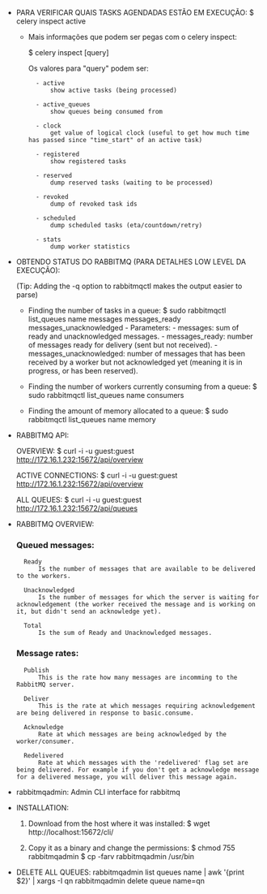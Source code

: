 - PARA VERIFICAR QUAIS TASKS AGENDADAS ESTÃO EM EXECUÇÃO:
    $ celery inspect active

    - Mais informações que podem ser pegas com o celery inspect:

        $ celery inspect [query]

        Os valores para "query" podem ser:

            - active
                show active tasks (being processed)

            - active_queues
                show queues being consumed from

            - clock
                get value of logical clock (useful to get how much time has passed since "time_start" of an active task)

            - registered
                show registered tasks

            - reserved
                dump reserved tasks (waiting to be processed)

            - revoked
                dump of revoked task ids

            - scheduled
                dump scheduled tasks (eta/countdown/retry)

            - stats
                dump worker statistics


- OBTENDO STATUS DO RABBITMQ (PARA DETALHES LOW LEVEL DA EXECUÇÃO):

    (Tip: Adding the -q option to rabbitmqctl makes the output easier to parse)

    - Finding the number of tasks in a queue:
        $ sudo rabbitmqctl list_queues name messages messages_ready messages_unacknowledged
            - Parameters:
                - messages:  sum of ready and unacknowledged messages.
                - messages_ready: number of messages ready for delivery (sent but not received).
                - messages_unacknowledged: number of messages that has been received by a worker but not acknowledged yet (meaning it is in progress, or has been reserved).

    - Finding the number of workers currently consuming from a queue:
        $ sudo rabbitmqctl list_queues name consumers

    - Finding the amount of memory allocated to a queue:
        $ sudo rabbitmqctl list_queues name memory

- RABBITMQ API:

    OVERVIEW:
        $ curl -i -u guest:guest  http://172.16.1.232:15672/api/overview

    ACTIVE CONNECTIONS:
        $ curl -i -u guest:guest  http://172.16.1.232:15672/api/overview

    ALL QUEUES:
        $ curl -i -u guest:guest  http://172.16.1.232:15672/api/queues

- RABBITMQ OVERVIEW:

    ### Queued messages:
        Ready
            Is the number of messages that are available to be delivered to the workers.

        Unacknowledged
            Is the number of messages for which the server is waiting for acknowledgement (the worker received the message and is working on it, but didn't send an acknowledge yet).

        Total
            Is the sum of Ready and Unacknowledged messages.

    ### Message rates:
        Publish
            This is the rate how many messages are incomming to the RabbitMQ server.

        Deliver
            This is the rate at which messages requiring acknowledgement are being delivered in response to basic.consume.

        Acknowledge
            Rate at which messages are being acknowledged by the worker/consumer.

        Redelivered
            Rate at which messages with the 'redelivered' flag set are being delivered. For example if you don't get a acknowledge message for a delivered message, you will deliver this message again.


- rabbitmqadmin: Admin CLI interface for rabbitmq

- INSTALLATION:

	1) Download from the host where it was installed: 
		$ wget http://localhost:15672/cli/

	2) Copy it as a binary and change the permissions:
		$ chmod 755 rabbitmqadmin
		$ cp -farv rabbitmqadmin /usr/bin

- DELETE ALL QUEUES:
	rabbitmqadmin list queues name | awk '{print $2}' | xargs -I qn rabbitmqadmin delete queue name=qn


